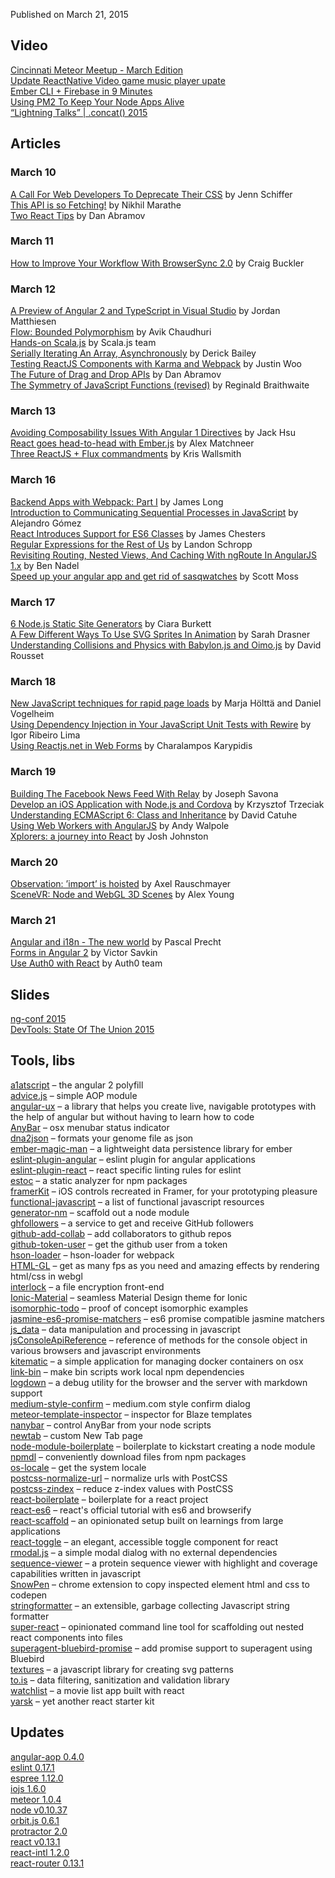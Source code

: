 Published on March 21, 2015

Video
-----

[Cincinnati Meteor Meetup - March Edition](https://www.youtube.com/watch?v=cYrTLZ4kcsU)  
[Update ReactNative Video game music player upate](https://www.youtube.com/watch?v=WUd84Qw1VjY)  
[Ember CLI + Firebase in 9 Minutes](https://www.youtube.com/watch?v=Cs3Fdup7aUo)  
[Using PM2 To Keep Your Node Apps Alive](https://egghead.io/lessons/node-js-using-pm2-to-keep-your-node-apps-alive)  
[“Lightning Talks” | .concat() 2015](https://www.youtube.com/watch?v=bx1bVJZueFw)

Articles
--------

### March 10 ###
[A Call For Web Developers To Deprecate Their CSS](https://medium.com/cool-code-pal/a-call-for-web-developers-to-deprecate-their-css-1f6430781393) by Jenn Schiffer  
[This API is so Fetching!](https://hacks.mozilla.org/2015/03/this-api-is-so-fetching/) by Nikhil Marathe  
[Two React Tips](https://medium.com/@dan_abramov/two-weird-tricks-that-fix-react-7cf9bbdef375) by Dan Abramov

### March 11 ###
[How to Improve Your Workflow With BrowserSync 2.0](http://www.sitepoint.com/improve-workflow-browsersync-2-0/) by Craig Buckler

### March 12 ###
[A Preview of Angular 2 and TypeScript in Visual Studio](http://blogs.msdn.com/b/visualstudio/archive/2015/03/12/a-preview-of-angular-2-and-typescript-in-visual-studio.aspx) by Jordan Matthiesen  
[Flow: Bounded Polymorphism](http://flowtype.org/blog/2015/03/12/Bounded-Polymorphism.html) by Avik Chaudhuri  
[Hands-on Scala.js](http://lihaoyi.github.io/hands-on-scala-js/) by Scala.js team  
[Serially Iterating An Array, Asynchronously](http://derickbailey.com/2015/03/12/serially-iterating-an-array-asynchronously/) by Derick Bailey  
[Testing ReactJS Components with Karma and Webpack](https://www.codementor.io/reactjs/tutorial/test-reactjs-components-karma-webpack) by Justin Woo  
[The Future of Drag and Drop APIs](https://medium.com/@dan_abramov/the-future-of-drag-and-drop-apis-249dfea7a15f) by Dan Abramov  
[The Symmetry of JavaScript Functions (revised)](http://raganwald.com/2015/03/12/symmetry.html) by Reginald Braithwaite

### March 13 ###
[Avoiding Composability Issues With Angular 1 Directives](http://jaysoo.ca/2015/03/13/avoiding-composability-issues-with-angular-1-directives/) by Jack Hsu  
[React goes head-to-head with Ember.js](http://www.creativebloq.com/web-design/react-goes-head-head-emberjs-31514361) by Alex Matchneer  
[Three ReactJS + Flux commandments](http://kriswallsmith.net/post/113538449364/three-reactjs-flux-commandments) by Kris Wallsmith

### March 16 ###
[Backend Apps with Webpack: Part I](http://jlongster.com/Backend-Apps-with-Webpack--Part-I) by James Long  
[Introduction to Communicating Sequential Processes in JavaScript](http://dialelo.github.io/introduction-to-communicating-sequential-processes-in-javascript.html) by Alejandro Gómez  
[React Introduces Support for ES6 Classes](http://www.infoq.com/news/2015/03/react-es6-classes) by James Chesters  
[Regular Expressions for the Rest of Us](http://davidwalsh.name/regular-expressions-rest) by Landon Schropp  
[Revisiting Routing, Nested Views, And Caching With ngRoute In AngularJS 1.x](http://www.bennadel.com/blog/2801-revisiting-routing-nested-views-and-caching-with-ngroute-in-angularjs-1-x.htm) by Ben Nadel  
[Speed up your angular app and get rid of sasqwatches](https://www.airpair.com/angularjs/tips-n-tricks/speed-up-your-angular-apps-and-rid-sasqwatches) by Scott Moss

### March 17 ###
[6 Node.js Static Site Generators](http://www.sitepoint.com/6-nodejs-static-site-generators/) by Ciara Burkett  
[A Few Different Ways To Use SVG Sprites In Animation](http://www.smashingmagazine.com/2015/03/17/different-ways-to-use-svg-sprites-in-animation/) by Sarah Drasner  
[Understanding Collisions and Physics with Babylon.js and Oimo.js](http://www.sitepoint.com/understanding-collisions-physics-babylon-js-oimo-js/) by David Rousset

### March 18 ###
[New JavaScript techniques for rapid page loads](http://blog.chromium.org/2015/03/new-javascript-techniques-for-rapid.html) by Marja Hölttä and Daniel Vogelheim    
[Using Dependency Injection in Your JavaScript Unit Tests with Rewire](https://strongloop.com/strongblog/javascript-unit-testing-using-dependency-injection/) by Igor Ribeiro Lima  
[Using Reactjs.net in Web Forms](http://xabikos.com/server%20side%20templating/web%20development/2015/03/18/using-reactjs.net-in-web-forms.html) by Charalampos Karypidis

### March 19 ###
[Building The Facebook News Feed With Relay](http://facebook.github.io/react/blog/2015/03/19/building-the-facebook-news-feed-with-relay.html) by Joseph Savona  
[Develop an iOS Application with Node.js and Cordova](http://modernweb.com/2015/03/19/develop-an-ios-application-with-node-js-and-cordova/) by Krzysztof Trzeciak  
[Understanding ECMAScript 6: Class and Inheritance](http://www.sitepoint.com/understanding-ecmascript-6-class-inheritance/) by David Catuhe  
[Using Web Workers with AngularJS](https://andywalpole.me/#!/blog/142677/using-web-workers-angularjs) by Andy Walpole  
[Xplorers: a journey into React](http://x-team.com/2015/03/xplorers-journey-react/) by Josh Johnston

### March 20 ###
[Observation: ’import’ is hoisted](http://es-discourse.com/t/observation-import-is-hoisted/126) by Axel Rauschmayer  
[SceneVR: Node and WebGL 3D Scenes](http://dailyjs.com/2015/03/20/scenevr/) by Alex Young

### March 21 ###
[Angular and i18n - The new world](http://blog.thoughtram.io/angular/2015/03/21/angular-and-i18n-the-new-world.html) by Pascal Precht  
[Forms in Angular 2](http://angularjs.blogspot.ru/2015/03/forms-in-angular-2.html) by Victor Savkin  
[Use Auth0 with React](https://auth0.com/docs/client-platforms/react) by Auth0 team

Slides
------

[ng-conf 2015](https://docs.google.com/spreadsheets/d/1YrQgqOnpIrcUIT9Qa5-C1VBVnvQFTWUwCBD28WE-d7c/edit#gid=0)  
[DevTools: State Of The Union 2015](https://speakerdeck.com/addyosmani/devtools-state-of-the-union-2015)

Tools, libs
-----------

[a1atscript](https://github.com/hannahhoward/a1atscript) – the angular 2 polyfill  
[advice.js](https://github.com/dwango-js/advice.js) – simple AOP module  
[angular-ux](https://github.com/mgonto/angular-ux) – a library that helps you create live, navigable prototypes with the help of angular but without having to learn how to code  
[AnyBar](https://github.com/tonsky/AnyBar) – osx menubar status indicator  
[dna2json](https://github.com/genomejs/dna2json) – formats your genome file as json  
[ember-magic-man](https://github.com/jacobthemyth/ember-magic-man) – a lightweight data persistence library for ember  
[eslint-plugin-angular](https://github.com/Gillespie59/eslint-plugin-angular) – eslint plugin for angular applications  
[eslint-plugin-react](https://github.com/yannickcr/eslint-plugin-react) – react specific linting rules for eslint  
[estoc](https://github.com/chrisdickinson/estoc) – a static analyzer for npm packages  
[framerKit](https://github.com/raphdamico/framerKit) – iOS controls recreated in Framer, for your prototyping pleasure  
[functional-javascript](https://github.com/jkup/functional-javascript) – a list of functional javascript resources  
[generator-nm](https://github.com/sindresorhus/generator-nm) – scaffold out a node module  
[ghfollowers](https://github.com/simplyianm/ghfollowers) – a service to get and receive GitHub followers  
[github-add-collab](https://github.com/kevva/github-add-collab) – add collaborators to github repos  
[github-token-user](https://github.com/kevva/github-token-user) – get the github user from a token  
[hson-loader](https://github.com/kentcdodds/hson-loader) – hson-loader for webpack  
[HTML-GL](https://github.com/PixelsCommander/HTML-GL) – get as many fps as you need and amazing effects by rendering html/css in webgl  
[interlock](https://github.com/inversepath/interlock) – a file encryption front-end  
[Ionic-Material](https://github.com/zachsoft/Ionic-Material) – seamless Material Design theme for Ionic  
[isomorphic-todo](https://github.com/matsilva/isomorphic-todo) – proof of concept isomorphic examples  
[jasmine-es6-promise-matchers](https://github.com/bvaughn/jasmine-es6-promise-matchers) – es6 promise compatible jasmine matchers  
[js_data](https://github.com/vlandham/js_data) – data manipulation and processing in javascript  
[jsConsoleApiReference](https://github.com/spmbt/jsConsoleApiReference) – reference of methods for the console object in various browsers and javascript environments  
[kitematic](https://github.com/kitematic/kitematic) – a simple application for managing docker containers on osx  
[link-bin](https://github.com/mafintosh/link-bin) – make bin scripts work local npm dependencies  
[logdown](https://github.com/caiogondim/logdown) – a debug utility for the browser and the server with markdown support  
[medium-style-confirm](https://github.com/brijeshb42/medium-style-confirm) – medium.com style confirm dialog  
[meteor-template-inspector](https://github.com/gwendall/meteor-template-inspector) – inspector for Blaze templates  
[nanybar](https://github.com/rumpl/nanybar) – control AnyBar from your node scripts  
[newtab](https://github.com/jakke-korpelainen/newtab) – custom New Tab page  
[node-module-boilerplate](https://github.com/sindresorhus/node-module-boilerplate) – boilerplate to kickstart creating a node module  
[npmdl](https://github.com/hughsk/npmdl) – conveniently download files from npm packages  
[os-locale](https://github.com/sindresorhus/os-locale) – get the system locale  
[postcss-normalize-url](https://github.com/ben-eb/postcss-normalize-url) – normalize urls with PostCSS  
[postcss-zindex](https://github.com/ben-eb/postcss-zindex) – reduce z-index values with PostCSS  
[react-boilerplate](https://github.com/bloodyowl/react-boilerplate) – boilerplate for a react project  
[react-es6](https://github.com/klaemo/react-es6) – react's official tutorial with es6 and browserify  
[react-scaffold](https://github.com/daftdevelopers/react-scaffold) – an opinionated setup built on learnings from large applications  
[react-toggle](https://github.com/instructure-react/react-toggle) – an elegant, accessible toggle component for react  
[rmodal.js](https://github.com/zewish/rmodal.js) – a simple modal dialog with no external dependencies  
[sequence-viewer](https://github.com/calipho-sib/sequence-viewer) – a protein sequence viewer with highlight and coverage capabilities written in javascript  
[SnowPen](https://github.com/snookca/SnowPen) – chrome extension to copy inspected element html and css to codepen  
[stringformatter](https://github.com/anywhichway/stringformatter) – an extensible, garbage collecting Javascript string formatter  
[super-react](https://github.com/mtomcal/super-react) – opinionated command line tool for scaffolding out nested react components into files  
[superagent-bluebird-promise](https://github.com/KyleAMathews/superagent-bluebird-promise) – add promise support to superagent using Bluebird  
[textures](https://github.com/riccardoscalco/textures) – a javascript library for creating svg patterns  
[to.is](https://github.com/lucastan/to.is) – data filtering, sanitization and validation library  
[watchlist](https://github.com/teamstrobe/watchlist) – a movie list app built with react  
[yarsk](https://github.com/bradleyboy/yarsk) – yet another react starter kit

Updates
-------

[angular-aop 0.4.0](https://github.com/mgechev/angular-aop/#v040)  
[eslint 0.17.1](http://eslint.org/blog/2015/03/eslint-0.17.1-released/)  
[espree 1.12.0](https://github.com/eslint/espree/releases/tag/v1.12.0)  
[iojs 1.6.0](https://github.com/iojs/io.js/blob/v1.x/CHANGELOG.md#2015-03-19-version-160-chrisdickinson)  
[meteor 1.0.4](https://www.meteor.com/blog/2015/03/17/meteor-104-mongo-cordova-template-subscriptions)  
[node v0.10.37](http://blog.nodejs.org/2015/03/14/node-v0-10-37-stable/)  
[orbit.js 0.6.1](https://github.com/orbitjs/orbit.js/releases/tag/v0.6.1)  
[protractor 2.0](https://github.com/angular/protractor/blob/master/CHANGELOG.md#200)  
[react v0.13.1](http://facebook.github.io/react/blog/2015/03/16/react-v0.13.1.html)  
[react-intl 1.2.0](https://github.com/yahoo/react-intl/)  
[react-router 0.13.1](https://github.com/rackt/react-router/blob/master/CHANGELOG.md#v0131---fri-20-mar-2015-222157-gmt)